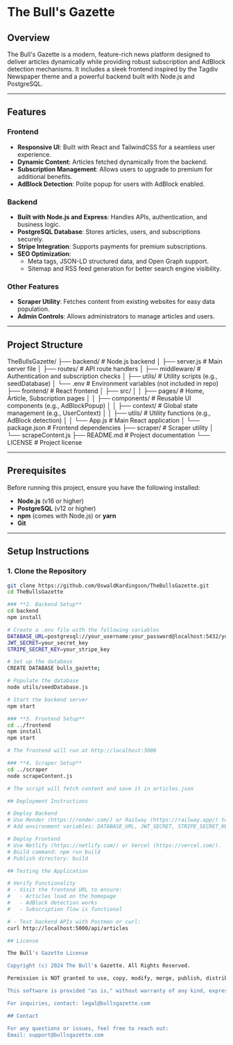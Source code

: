 # The Bull's Gazette

## Overview

The Bull's Gazette is a modern, feature-rich news platform designed to deliver articles dynamically while providing robust subscription and AdBlock detection mechanisms. It includes a sleek frontend inspired by the Tagdiv Newspaper theme and a powerful backend built with Node.js and PostgreSQL.

---

## Features

### **Frontend**
- **Responsive UI**: Built with React and TailwindCSS for a seamless user experience.
- **Dynamic Content**: Articles fetched dynamically from the backend.
- **Subscription Management**: Allows users to upgrade to premium for additional benefits.
- **AdBlock Detection**: Polite popup for users with AdBlock enabled.

### **Backend**
- **Built with Node.js and Express**: Handles APIs, authentication, and business logic.
- **PostgreSQL Database**: Stores articles, users, and subscriptions securely.
- **Stripe Integration**: Supports payments for premium subscriptions.
- **SEO Optimization**:
  - Meta tags, JSON-LD structured data, and Open Graph support.
  - Sitemap and RSS feed generation for better search engine visibility.

### **Other Features**
- **Scraper Utility**: Fetches content from existing websites for easy data population.
- **Admin Controls**: Allows administrators to manage articles and users.

---

## Project Structure

TheBullsGazette/
├── backend/            # Node.js backend
│   ├── server.js       # Main server file
│   ├── routes/         # API route handlers
│   ├── middleware/     # Authentication and subscription checks
│   ├── utils/          # Utility scripts (e.g., seedDatabase)
│   └── .env            # Environment variables (not included in repo)
├── frontend/           # React frontend
│   ├── src/
│   │   ├── pages/      # Home, Article, Subscription pages
│   │   ├── components/ # Reusable UI components (e.g., AdBlockPopup)
│   │   ├── context/    # Global state management (e.g., UserContext)
│   │   ├── utils/      # Utility functions (e.g., AdBlock detection)
│   │   └── App.js      # Main React application
│   └── package.json    # Frontend dependencies
├── scraper/            # Scraper utility
│   └── scrapeContent.js
├── README.md           # Project documentation
└── LICENSE             # Project license


---

## Prerequisites

Before running this project, ensure you have the following installed:
- **Node.js** (v16 or higher)
- **PostgreSQL** (v12 or higher)
- **npm** (comes with Node.js) or **yarn**
- **Git**

---

## Setup Instructions

### **1. Clone the Repository**
```bash
git clone https://github.com/OswaldKardingson/TheBullsGazette.git
cd TheBullsGazette

### **2. Backend Setup**
cd backend
npm install

# Create a .env file with the following variables
DATABASE_URL=postgresql://your_username:your_password@localhost:5432/your_database_name
JWT_SECRET=your_secret_key
STRIPE_SECRET_KEY=your_stripe_key

# Set up the database
CREATE DATABASE bulls_gazette;

# Populate the database
node utils/seedDatabase.js

# Start the backend server
npm start

### **3. Frontend Setup**
cd ../frontend
npm install
npm start

# The frontend will run at http://localhost:3000

### **4. Scraper Setup**
cd ../scraper
node scrapeContent.js

# The script will fetch content and save it in articles.json

## Deployment Instructions

# Deploy Backend
# Use Render (https://render.com/) or Railway (https://railway.app/) to deploy the backend.
# Add environment variables: DATABASE_URL, JWT_SECRET, STRIPE_SECRET_KEY.

# Deploy Frontend
# Use Netlify (https://netlify.com/) or Vercel (https://vercel.com/).
# Build command: npm run build
# Publish directory: build

## Testing the Application

# Verify Functionality
# - Visit the frontend URL to ensure:
#   - Articles load on the homepage
#   - AdBlock detection works
#   - Subscription flow is functional

# - Test backend APIs with Postman or curl:
curl http://localhost:5000/api/articles

## License

The Bull's Gazette License

Copyright (c) 2024 The Bull's Gazette. All Rights Reserved.

Permission is NOT granted to use, copy, modify, merge, publish, distribute, sublicense, and/or sell copies of this software, nor to permit persons to whom the software is furnished to do so, without prior written consent from The Bull's Gazette.

This software is provided "as is," without warranty of any kind, express or implied, including but not limited to the warranties of merchantability, fitness for a particular purpose, and noninfringement. In no event shall the authors or copyright holders be liable for any claim, damages, or other liability, whether in an action of contract, tort, or otherwise, arising from, out of, or in connection with the software or the use or other dealings in the software.

For inquiries, contact: legal@bullsgazette.com

## Contact

For any questions or issues, feel free to reach out:
Email: support@bullsgazette.com


